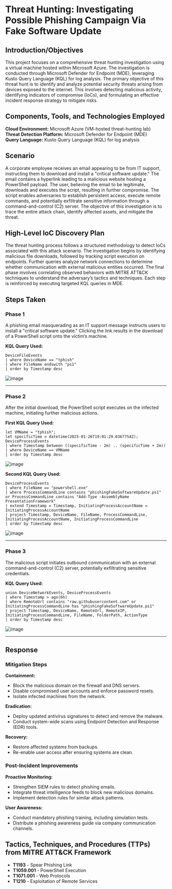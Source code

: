 # Threat Hunting: Investigating Possible Phishing Campaign Via Fake Software Update

## Introduction/Objectives
This project focuses on a comprehensive threat hunting investigation using a virtual machine hosted within Microsoft Azure. The investigation is conducted through Microsoft Defender for Endpoint (MDE), leveraging Kusto Query Language (KQL) for log analysis. The primary objective of this threat hunt is to identify and analyze potential security threats arising from devices exposed to the internet. This involves detecting malicious activity, identifying indicators of compromise (IoCs), and formulating an effective incident response strategy to mitigate risks.

## Components, Tools, and Technologies Employed
**Cloud Environment:** Microsoft Azure (VM-hosted threat-hunting lab)  
**Threat Detection Platform:** Microsoft Defender for Endpoint (MDE)  
**Query Language:** Kusto Query Language (KQL) for log analysis  

## Scenario
A corporate employee receives an email appearing to be from IT support, instructing them to download and install a "critical software update." The email contains a hyperlink leading to a malicious website hosting a PowerShell payload. The user, believing the email to be legitimate, downloads and executes the script, resulting in further compromise. The script enables adversaries to establish persistent access, execute remote commands, and potentially exfiltrate sensitive information through a command-and-control (C2) server. The objective of this investigation is to trace the entire attack chain, identify affected assets, and mitigate the threat.

## High-Level IoC Discovery Plan
The threat hunting process follows a structured methodology to detect IoCs associated with this attack scenario. The investigation begins by identifying malicious file downloads, followed by tracking script execution on endpoints. Further queries analyze network connections to determine whether communication with external malicious entities occurred. The final phase involves correlating observed behaviors with MITRE ATT&CK techniques to understand the adversary’s tactics and techniques. Each step is reinforced by executing targeted KQL queries in MDE.

## Steps Taken

### Phase 1
A phishing email masquerading as an IT support message instructs users to install a "critical software update." Clicking the link results in the download of a PowerShell script onto the victim’s machine.

**KQL Query Used:**
```
DeviceFileEvents
| where DeviceName == "tphish"
| where FileName endswith "ps1"
| order by Timestamp desc
```
![image](https://github.com/user-attachments/assets/f37817c0-d820-41b6-8d94-eab0964fc29f)

---

### Phase 2
After the initial download, the PowerShell script executes on the infected machine, initiating further malicious actions.

**First KQL Query Used:**
```
let VMName = "tphish";
let specificTime = datetime(2025-01-26T19:01:29.0367754Z);
DeviceProcessEvents
| where Timestamp between ((specificTime - 2m) .. (specificTime + 2m))
| where DeviceName == VMName
| order by Timestamp desc
```
![image](https://github.com/user-attachments/assets/c4ddb801-0d7d-465c-8c76-34cd3aee720b)


**Second KQL Query Used:**
```
DeviceProcessEvents
| where FileName == "powershell.exe"
| where ProcessCommandLine contains "phishingFakeSoftwareUpdate.ps1" or ProcessCommandLine contains "Add-Type -AssemblyName PresentationFramework"
| extend Timestamp = Timestamp, InitiatingProcessAccountName = InitiatingProcessAccountName
| project Timestamp, DeviceName, FileName, ProcessCommandLine, InitiatingProcessAccountName, InitiatingProcessCommandLine
| order by Timestamp desc
```
![image](https://github.com/user-attachments/assets/8b249ae6-cb71-48f0-8f52-dd1fb54da9af)


---

### Phase 3
The malicious script initiates outbound communication with an external command-and-control (C2) server, potentially exfiltrating sensitive credentials.

**KQL Query Used:**
```
union DeviceNetworkEvents, DeviceProcessEvents
| where Timestamp > ago(6h)
| where RemoteUrl contains "raw.githubusercontent.com" or InitiatingProcessCommandLine has "phishingFakeSoftwareUpdate.ps1"
| project Timestamp, DeviceName, RemoteUrl, RemoteIP, InitiatingProcessCommandLine, FileName, FolderPath, ActionType
| order by Timestamp desc
```
![image](https://github.com/user-attachments/assets/f6b6120c-8413-4249-9460-f6f51b2b8e8a)


---

## Response

### Mitigation Steps
**Containment:**
- Block the malicious domain on the firewall and DNS servers.
- Disable compromised user accounts and enforce password resets.
- Isolate infected machines from the network.

**Eradication:**
- Deploy updated antivirus signatures to detect and remove the malware.
- Conduct system-wide scans using Endpoint Detection and Response (EDR) tools.

**Recovery:**
- Restore affected systems from backups.
- Re-enable user access after ensuring systems are clean.

### Post-Incident Improvements
**Proactive Monitoring:**
- Strengthen SIEM rules to detect phishing emails.
- Integrate threat intelligence feeds to block new malicious domains.
- Implement detection rules for similar attack patterns.

**User Awareness:**
- Conduct mandatory phishing training, including simulation tests.
- Distribute a phishing awareness guide via company communication channels.

## Tactics, Techniques, and Procedures (TTPs) from MITRE ATT&CK Framework
- **T1193** - Spear Phishing Link
- **T1059.001** - PowerShell Execution
- **T1071.001** - Web Protocols
- **T1210** - Exploitation of Remote Services


